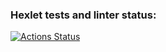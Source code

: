 ### Hexlet tests and linter status:
[![Actions Status](https://github.com/Nechetnaya/data-analytics-project-92/workflows/hexlet-check/badge.svg)](https://github.com/Nechetnaya/data-analytics-project-92/actions)